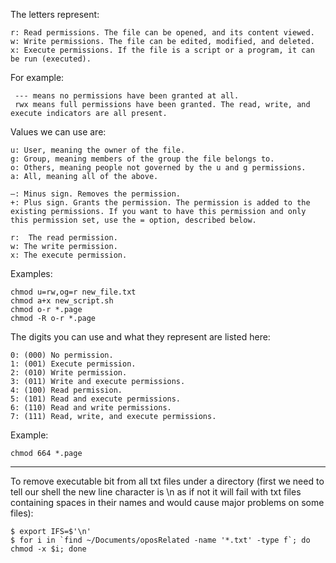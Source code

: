 The letters represent:

    r: Read permissions. The file can be opened, and its content viewed.
    w: Write permissions. The file can be edited, modified, and deleted.
    x: Execute permissions. If the file is a script or a program, it can be run (executed).


For example:

     --- means no permissions have been granted at all.
     rwx means full permissions have been granted. The read, write, and execute indicators are all present.


Values we can use are:

    u: User, meaning the owner of the file.
    g: Group, meaning members of the group the file belongs to.
    o: Others, meaning people not governed by the u and g permissions.
    a: All, meaning all of the above.

    –: Minus sign. Removes the permission.
    +: Plus sign. Grants the permission. The permission is added to the existing permissions. If you want to have this permission and only this permission set, use the = option, described below.

    r:  The read permission.
    w: The write permission.
    x: The execute permission.

Examples:

    chmod u=rw,og=r new_file.txt
    chmod a+x new_script.sh
    chmod o-r *.page
    chmod -R o-r *.page


The digits you can use and what they represent are listed here:

    0: (000) No permission.
    1: (001) Execute permission.
    2: (010) Write permission.
    3: (011) Write and execute permissions.
    4: (100) Read permission.
    5: (101) Read and execute permissions.
    6: (110) Read and write permissions.
    7: (111) Read, write, and execute permissions.


Example:

    chmod 664 *.page


	
--------------------------------


To remove executable bit from all txt files under a directory (first we need to tell our shell the new line character is \n as if not it will fail with txt files containing spaces in their names and would cause major problems on some files):

    $ export IFS=$'\n'
    $ for i in `find ~/Documents/oposRelated -name '*.txt' -type f`; do chmod -x $i; done


